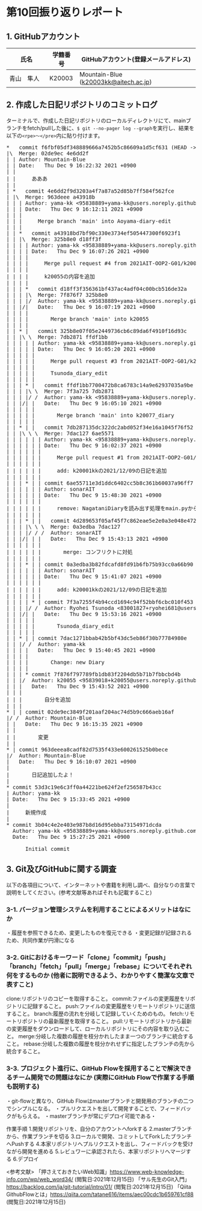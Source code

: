 # 第10回振り返りレポート

## 1. GitHubアカウント

| 氏名           | 学籍番号    | GitHubアカウント(登録メールアドレス) |
| -------------- | ----------- | -------------------------------------- |
| 青山　隼人　     | K20003      | Mountain-Blue (k20003kk@aitech.ac.jp) |

## 2. 作成した日記リポジトリのコミットログ

ターミナルで、作成した日記リポジトリのローカルディレクトリにて、mainブランチをfetch/pullした後に、`$ git --no-pager log --graph`を実行し、結果を以下の`<rpe>〜</pre>`内に貼り付けます。

<pre>
*   commit f6fbf05df348889666a7452b5c86609a1d5cf631 (HEAD -> Aoyama-diary-edit)
|\  Merge: 02de9ec 4e6dd2f
| | Author: Mountain-Blue <k20003kk@aitech.ac.jp>
| | Date:   Thu Dec 9 16:22:32 2021 +0900
| | 
| |     あああ
| |   
| *   commit 4e6dd2f9d3203a4f7a87a52d85b7ff584f562fce
| |\  Merge: 963deee a43918b
| | | Author: yama-kk <95838889+yama-kk@users.noreply.github.com>
| | | Date:   Thu Dec 9 16:12:11 2021 +0900
| | | 
| | |     Merge branch 'main' into Aoyama-diary-edit
| | |   
| | *   commit a43918bd7bf90c330e3734ef505447300f6923f1
| | |\  Merge: 325b8e0 d18ff3f
| | | | Author: yama-kk <95838889+yama-kk@users.noreply.github.com>
| | | | Date:   Thu Dec 9 16:07:26 2021 +0900
| | | | 
| | | |     Merge pull request #4 from 2021AIT-OOP2-G01/k20055
| | | |     
| | | |     k20055の内容を追加
| | | |   
| | | *   commit d18ff3f356361bf437ac4adf04c00bcb516de32a
| | | |\  Merge: 7f876f7 325b8e0
| | | |/  Author: yama-kk <95838889+yama-kk@users.noreply.github.com>
| | |/|   Date:   Thu Dec 9 16:07:19 2021 +0900
| | | |   
| | | |       Merge branch 'main' into k20055
| | | |   
| | * |   commit 325b8e07f05e2449736cb6c89da6f4910f16d93c
| | |\ \  Merge: 7db2871 ffdf1bb
| | | | | Author: yama-kk <95838889+yama-kk@users.noreply.github.com>
| | | | | Date:   Thu Dec 9 16:05:20 2021 +0900
| | | | | 
| | | | |     Merge pull request #3 from 2021AIT-OOP2-G01/k20077_diary
| | | | |     
| | | | |     Tsunoda_diary_edit
| | | | |   
| | | * |   commit ffdf1bb7700472b8ca6783c14a9e62937035a9be (origin/k20077_diary)
| | | |\ \  Merge: 7f3a725 7db2871
| | | |/ /  Author: yama-kk <95838889+yama-kk@users.noreply.github.com>
| | |/| |   Date:   Thu Dec 9 16:05:10 2021 +0900
| | | | |   
| | | | |       Merge branch 'main' into k20077_diary
| | | | |   
| | * | |   commit 7db287135dc322dc2abd052f34e16a1045f76f52
| | |\ \ \  Merge: 7dac127 6ae5571
| | | | | | Author: yama-kk <95838889+yama-kk@users.noreply.github.com>
| | | | | | Date:   Thu Dec 9 16:02:37 2021 +0900
| | | | | | 
| | | | | |     Merge pull request #1 from 2021AIT-OOP2-G01/add_k20001_20211209
| | | | | |     
| | | | | |     add: k20001kkの2021/12/09の日記を追加
| | | | | | 
| | | * | | commit 6ae55711e3d1ddc6402cc5b8c361b60037a96ff7 (origin/add_k20001_20211209)
| | | | | | Author: sonarAIT <sonarmikumiku@gmail.com>
| | | | | | Date:   Thu Dec 9 15:48:30 2021 +0900
| | | | | | 
| | | | | |     remove: NagataniDiaryを読み出す処理をmain.pyから削除
| | | | | |   
| | | * | |   commit 4d289653f05af45f7c862eae5e2e0a3e048e4728
| | | |\ \ \  Merge: 0a3edba 7dac127
| | | |/ / /  Author: sonarAIT <sonarmikumiku@gmail.com>
| | |/| | |   Date:   Thu Dec 9 15:43:13 2021 +0900
| | | | | |   
| | | | | |       merge: コンフリクトに対処
| | | | | | 
| | | * | | commit 0a3edba3b82fdcafd8fd91b6fb75b93cc0a66b90
| | | | | | Author: sonarAIT <sonarmikumiku@gmail.com>
| | | | | | Date:   Thu Dec 9 15:41:07 2021 +0900
| | | | | | 
| | | | | |     add: k20001kkの2021/12/09の日記を追加
| | | | | | 
| | | | * | commit 7f3a7255f4b94ccd1694c94f52bbf6cbc010f453
| | | |/ /  Author: Ryohei Tsunoda <83001827+ryohei681@users.noreply.github.com>
| | |/| |   Date:   Thu Dec 9 15:53:16 2021 +0900
| | | | |   
| | | | |       Tsunoda_diary_edit
| | | | | 
| | * | | commit 7dac1271bbab42b5bf43dc5eb86f30b77784980e
| | |/ /  Author: yama-kk <aces19131@gmail.com>
| | | |   Date:   Thu Dec 9 15:40:45 2021 +0900
| | | |   
| | | |       Change: new Diary
| | | | 
| | | * commit 7f876f797789fb1db83f2204db5b71b7fbbcbd4b
| | |/  Author: k20055 <95839018+k20055@users.noreply.github.com>
| | |   Date:   Thu Dec 9 15:43:52 2021 +0900
| | |   
| | |       自分を追加
| | | 
* | | commit 02de9ec3849f201aaf204ac74d5b9c666aeb16af
|/ /  Author: Mountain-Blue <k20003kk@aitech.ac.jp>
| |   Date:   Thu Dec 9 16:15:35 2021 +0900
| |   
| |       変更
| | 
* | commit 963deeea8cadf82d7535f433e600261525b0bece
|/  Author: Mountain-Blue <k20003kk@aitech.ac.jp>
|   Date:   Thu Dec 9 16:10:07 2021 +0900
|   
|       日記追加したよ！
| 
* commit 53d3c19e6c3ff0a44221be624f2ef256587b43cc
| Author: yama-kk <aces19131@gmail.com>
| Date:   Thu Dec 9 15:33:45 2021 +0900
| 
|     新規作成
| 
* commit 3b04c4e2e403e987b8d16d95ebba73154971dcda
  Author: yama-kk <95838889+yama-kk@users.noreply.github.com>
  Date:   Thu Dec 9 15:27:25 2021 +0900
  
      Initial commit
</pre>


## 3. Git及びGitHubに関する調査

以下の各項目について、インターネットや書籍を利用し調べ、自分なりの言葉で説明をしてください。(参考文献等あればそれも記載すること)

### 3-1. バージョン管理システムを利用することによるメリットはなにか
・履歴を参照できるため、変更したものを復元できる
・変更記録が記録されるため、共同作業が円滑になる


### 3-2. Gitにおけるキーワード「clone」「commit」「push」「branch」「fetch」「pull」「merge」「rebase」についてそれぞれ何をするものか (他者に説明できるよう、わかりやすく簡潔な文章で表すこと)
clone:リポジトリのコピーを取得すること。
commit:ファイルの変更履歴をリポジトリに記録すること。
push:ファイルの変更履歴をリモートリポジトリに送信すること。
branch:履歴の流れを分岐して記録していくためのもの。
fetch:リモートリポジトリの最新履歴を取得すること。
pull:リモートリポジトリから最新の変更履歴をダウンロードして、ローカルリポジトリにその内容を取り込むこと。
merge:分岐した複数の履歴を枝分かれしたまま一つのブランチに統合すること。
rebase:分岐した複数の履歴を枝分かれせずに指定したブランチの先から統合すること。


### 3-3. プロジェクト進行に、GitHub Flowを採用することで解決できるチーム開発での問題はなにか (実際にGitHub Flowで作業する手順も説明する)
・git-flowと異なり、GitHub Flowはmasterブランチと開発用のブランチの二つでシンプルになる。
・プルリクエストを出して開発することで、フィードバックがもらえる。
・masterブランチが常にデプロイ可能である・  

作業手順
    1.開発リポジトリを、自分のアカウントへforkする 
    2.masterブランチから、作業ブランチを切る
    3.ローカルで開発、コミットしてForkしたブランチへPushする
    4.本家リポジトリへプルリクエストを出し、フィードバックを受けながら開発を進める
    5.レビュワーに承認されたら、本家リポジトリへマージする
    6.デプロイ


<参考文献>
「押さえておきたいWeb知識」https://www.web-knowledge-info.com/wp/web_word34/ (閲覧日:2021年12月15日)
「サル先生のGit入門」https://backlog.com/ja/git-tutorial/intro/01/ (閲覧日:2021年12月15日)
「Qiita GithubFlowとは」https://qiita.com/tatane616/items/aec00cdc1b659761cf88 (閲覧日:2021年12月15日)